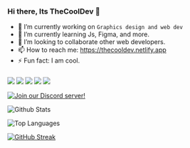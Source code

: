 ### Hi there, Its TheCoolDev 👋


- 🔭 I’m currently working on `Graphics design and web dev`
- 🌱 I’m currently learning Js, Figma, and more.
- 👯 I’m looking to collaborate other web developers.
- 📫 How to reach me: https://thecooldev.netlify.app
- ⚡ Fun fact: I am cool.

###

<img src = "https://img.shields.io/badge/-BLENDER-F5792A?logo=blender&logoColor=fff"> <img src = "https://img.shields.io/badge/-UNITY-000000?logo=unity&logoColor=fff"> <img src = "https://img.shields.io/badge/-HTML-e34f26?logo=html5&logoColor=fff"> <img src = "https://img.shields.io/badge/-PHOTOSHOP-31A8FF?logo=photoshop&logoColor=fff"> ![](https://dcbadge.vercel.app/api/shield/778832929186906123?style=flat)


[![Join our Discord server!](https://invidget.switchblade.xyz/GTXDWjj6wS)](http://discord.gg/GTXDWjj6wS)



![Github Stats](https://github-readme-stats.vercel.app/api?username=TheCoolGDev&hide_border=true&show_icons=true&theme=onedark)

![Top Languages](https://github-readme-stats.vercel.app/api/top-langs/?username=THECOOLGDEV&show_icons=true&hide_border=true&theme=onedark)

[![GitHub Streak](http://github-readme-streak-stats.herokuapp.com?user=TheCoolGDev&theme=onedark&hide_border=true&date_format=M%20j%5B%2C%20Y%5D)](https://git.io/streak-stats)



